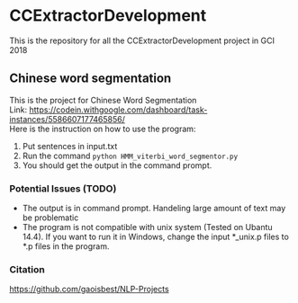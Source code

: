 # CCExtractorDevelopment
This is the repository for all the CCExtractorDevelopment project in GCI 2018

## Chinese word segmentation
This is the project for Chinese Word Segmentation  
Link: https://codein.withgoogle.com/dashboard/task-instances/5586607177465856/  
Here is the instruction on how to use the program:
1. Put sentences in input.txt
2. Run the command `python HMM_viterbi_word_segmentor.py`
3. You should get the output in the command prompt.

### Potential Issues (TODO)
 - The output is in command prompt. Handeling large amount of text may be problematic
 - The program is not compatible with unix system (Tested on Ubantu 14.4). If you want to run it in Windows, change the input *_unix.p files to *.p files in the program.

### Citation
https://github.com/gaoisbest/NLP-Projects

